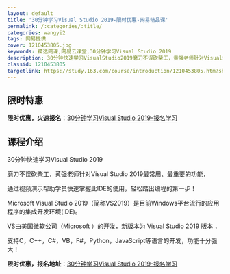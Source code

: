 ```yaml
---
layout: default
title: '30分钟学习Visual Studio 2019-限时优惠-网易精品课'
permalink: /:categories/:title/
categories: wangyi2
tags: 网易提供
cover: 1210453805.jpg
keywords: 精选网课,网易云课堂,30分钟学习Visual Studio 2019
description: 30分钟快速学习VisualStudio2019磨刀不误砍柴工，黄强老师针对VisualStudio2019最常用、最重
classid: 1210453805
targetlink: https://study.163.com/course/introduction/1210453805.htm?share=1&shareId=1025206652&utm_campaign=share&utm_medium=iphoneShare&utm_source=&utm_u=1025206652
---
```


## 限时特惠

**限时优惠，火速报名**：[30分钟学习Visual Studio 2019-报名学习](https://study.163.com/course/introduction/1210453805.htm?share=1&shareId=1025206652&utm_campaign=share&utm_medium=iphoneShare&utm_source=&utm_u=1025206652)

## 课程介绍

30分钟快速学习Visual Studio 2019



磨刀不误砍柴工，黄强老师针对Visual Studio 2019最常用、最重要的功能，

通过视频演示帮助学员快速掌握此IDE的使用，轻松踏出编程的第一步！





Microsoft Visual Studio 2019（简称VS2019）是目前Windows平台流行的应用程序的集成开发环境(IDE)。

VS由美国微软公司（Microsoft ）的开发，新版本为 Visual Studio 2019 版本 ， 

支持C，C++，C#，VB，F#，Python，JavaScript等语言的开发，功能十分强大！

**限时优惠，报名地址**：[30分钟学习Visual Studio 2019-报名学习](https://study.163.com/course/introduction/1210453805.htm?share=1&shareId=1025206652&utm_campaign=share&utm_medium=iphoneShare&utm_source=&utm_u=1025206652)

